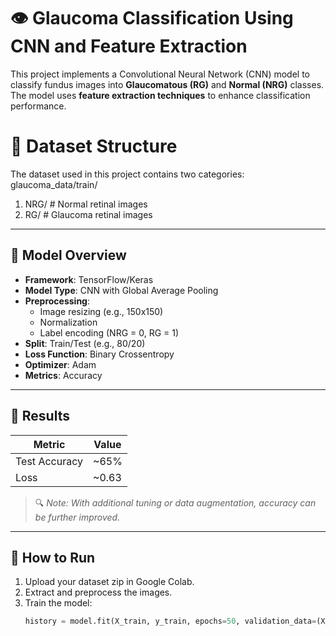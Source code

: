 # 👁️ Glaucoma Classification Using CNN and Feature Extraction
This project implements a Convolutional Neural Network (CNN) model to classify fundus images into **Glaucomatous (RG)** and **Normal (NRG)** classes. The model uses **feature extraction techniques** to enhance classification performance.

# 📁 Dataset Structure
The dataset used in this project contains two categories:
glaucoma_data/train/
1. NRG/ # Normal retinal images
2. RG/ # Glaucoma retinal images


---

## 🧠 Model Overview

- **Framework**: TensorFlow/Keras
- **Model Type**: CNN with Global Average Pooling
- **Preprocessing**:
  - Image resizing (e.g., 150x150)
  - Normalization
  - Label encoding (NRG = 0, RG = 1)
- **Split**: Train/Test (e.g., 80/20)
- **Loss Function**: Binary Crossentropy
- **Optimizer**: Adam
- **Metrics**: Accuracy

---

## 🧪 Results

| Metric           | Value    |
|------------------|----------|
| Test Accuracy    | ~65%     |
| Loss             | ~0.63    |

> 🔍 *Note: With additional tuning or data augmentation, accuracy can be further improved.*

---

## 📝 How to Run

1. Upload your dataset zip in Google Colab.
2. Extract and preprocess the images.
3. Train the model:
   ```python
   history = model.fit(X_train, y_train, epochs=50, validation_data=(X_test, y_test))
